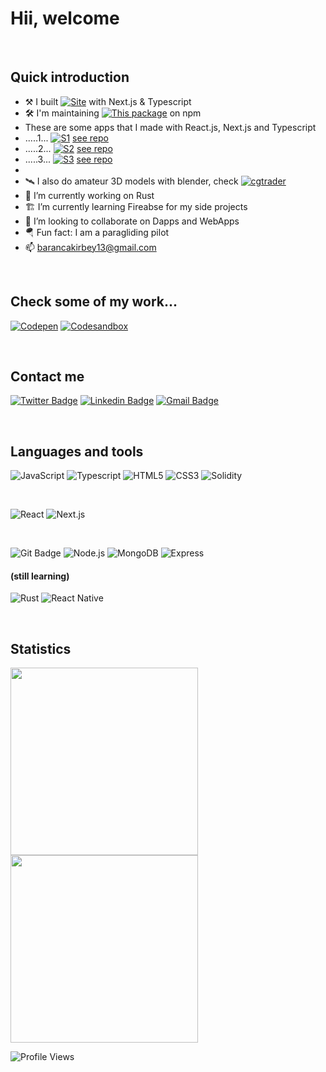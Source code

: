 # Hii, welcome
<br/>

## Quick introduction

- ⚒ I built [![Site](https://img.shields.io/badge/%F0%9F%92%BB-This%20site-brightgreen)](https://piazzadecoration.com/) with Next.js & Typescript
- 🛠 I'm maintaining [![This package](https://img.shields.io/badge/%F0%9F%93%A6-This%20package-red)](https://www.npmjs.com/package/@ifeelblue/color-kit) on npm
- These are some apps that I made with React.js, Next.js and Typescript
- .....1... [![S1](https://img.shields.io/badge/%F0%9F%92%BB-Metamask%20Wallet%20Helper-blue)](https://metamask-wallet-helper.vercel.app/) [see repo](https://github.com/ifeelblue99/metamask-wallet-helper/)
- .....2... [![S2](https://img.shields.io/badge/%F0%9F%92%BB-Crypto%20Wallet-blue)](https://crypto-wallet-creator.vercel.app/) [see repo](https://github.com/ifeelblue99/crypto-wallet-creator/)
- .....3... [![S3](https://img.shields.io/badge/%F0%9F%92%BB-Tile%20Game-blue)](https://algorithmic-tile-game.netlify.app/) [see repo](https://github.com/ifeelblue99/algorithmic-tile-game)
-
- 🛰 I also do amateur 3D models with blender, check [![cgtrader](https://img.shields.io/badge/%F0%9F%A7%BF-CGTrader-blue)](https://www.cgtrader.com/ifeelblue)
- 🔭 I’m currently working on Rust
- 🏗 I’m currently learning Fireabse for my side projects
- 🖖 I’m looking to collaborate on Dapps and WebApps
- 🪂 Fun fact: I am a paragliding pilot
- 📫 barancakirbey13@gmail.com

<br/>

## Check some of my work...

[![Codepen](https://img.shields.io/badge/-codepen-lightgray?style=flat&logo=codepen&logoColor=black)](https://codepen.io/iFeelBlue)
[![Codesandbox](https://img.shields.io/badge/-codesandbox-lightgray?style=flat&logo=codesandbox&logoColor=black)]( https://codesandbox.io/u/ifeelblue99)

<br/>

## Contact me

[![Twitter Badge](http://img.shields.io/badge/-Twitter-blue?style=flat-square&logo=twitter&logoColor=white&link=https://twitter.com/iFeelBlue13)](https://twitter.com/iFeelBlue13) 
[![Linkedin Badge](https://img.shields.io/badge/-Linkedin-blue?style=flat-square&logo=Linkedin&logoColor=white&link=https://www.linkedin.com/in/hemanthkollipara/)](https://linkedin.com/in/barancakirbey)
[![Gmail Badge](https://img.shields.io/badge/-Gmail-red?style=flat-square&logo=Gmail&logoColor=white&link=mailto:defcon.sentinal95@gmail.com)](mailto:barancakirbey13@gmail.com)

<br/>

## Languages and tools

![JavaScript](https://img.shields.io/badge/-Javascript-gold?style=flat&logo=javascript&logoColor=black)
![Typescript](https://img.shields.io/badge/-Typescript-blue?style=flat&logo=typescript&logoColor=white)
![HTML5](https://img.shields.io/badge/-HTML5-orange?style=flat&logo=html5&logoColor=white)
![CSS3](https://img.shields.io/badge/-CSS3-blue?style=flat&logo=css3)
![Solidity](https://img.shields.io/badge/-Solidity-teal?style=flat&logo=solidity)

<br />

![React](https://img.shields.io/badge/-React-blue?style=flat&logo=react&logoColor=white)
![Next.js](https://img.shields.io/badge/-Next.js-black?style=flat&logo=next.js)

<br />

![Git Badge](https://img.shields.io/badge/-Git-orange?style=flat&logo=git&logoColor=white)
![Node.js](https://img.shields.io/badge/-Node.js-darkgreen?style=flat&logo=node.js&logoColor=black)
![MongoDB](https://img.shields.io/badge/-MongoDB-lightgreen?style=flat&logo=mongodb)
![Express](https://img.shields.io/badge/-Express-black?style=flat&logo=express)

#### (still learning)

![Rust](https://img.shields.io/badge/-Rust-gray?style=flat-square&logo=rust)
![React Native](https://img.shields.io/badge/React_Native-gray?style=flat-square&logo=react&logoColor=white)

<br/>

## Statistics
<p align="left">
  <img width="300px" src="https://github-readme-stats.vercel.app/api?username=ifeelblue99&theme=tokyonight" />
  <img width="300px" src="https://github-readme-streak-stats.herokuapp.com/?user=ifeelblue99&theme=tokyonight" />
</p>

![Profile Views](https://komarev.com/ghpvc/?username=ifeelblue99)

[twitter]: https://twitter.com/iFeelBlue13
[linkedin]: https://linkedin.com/in/barancakirbey
[portfolio]: https://github.com/ifeelblue99?tab=repositories
[netlify]: https://app.netlify.com/teams/ifeelblue99/overview
[e-mail]: barancakirbey13@gmail.com
[codepan]: https://codepen.io/iFeelBlue
[Example Website]: https://fahrenheit-example-site.netlify.app/
[codesandbox]: https://codesandbox.io/u/ifeelblue99

